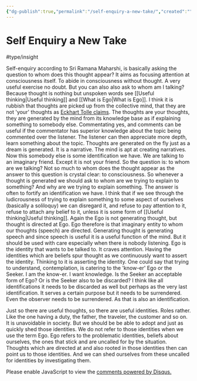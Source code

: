 ```yaml
---
{"dg-publish":true,"permalink":"/self-enquiry-a-new-take/","created":"","updated":""}
---
```



<!-- Google tag (gtag.js) --> <script async src="https://www.googletagmanager.com/gtag/js?id=G-VTS8P5L3R1"></script> <script> window.dataLayer = window.dataLayer || []; function gtag(){dataLayer.push(arguments);} gtag('js', new Date()); gtag('config', 'G-VTS8P5L3R1'); </script>

# Self Enquiry a New Take


#type/insight 

Self-enquiry according to Sri Ramana Maharshi, is basically asking the question to whom does this thought appear? It aims as focusing attention at consciousness itself. To abide in consciousness without thought. A very useful exercise no doubt.
But you can also also ask to whom am I talking? Because thought is nothing but unspoken words see [[Useful thinking\|Useful thinking]] and [[What is Ego\|What is Ego]]. I think it is rubbish that thoughts are picked up from the collective mind, that they are not 'your' thoughts as [Eckhart Tolle claims](https://youtu.be/hbj4nLOPN8o). The thoughts are your thoughts, they are generated by the mind from its knowledge base as if explaining something to somebody else. Commentating yes, and comments can be useful if the commentator has superior knowledge about the topic being commented over the listener. The listener can then appreciate more depth, learn something about the topic. Thoughts are generated on the fly just as a dream is generated. It is a narrative. The mind is apt at creating narratives. Now this somebody else is some identification we have. We are talking to an imaginary friend. Except it is not your friend. So the question is: to whom are we talking? Not so much to whom does the thought appear as the answer to this question is crystal clear: to consciousness. So whenever a thought is generated we should ask to whom are we trying to explain to something? And why are we trying to explain something. The answer is often to fortify an identification we have. I think that if we see through the ludicrousness of trying to explain something to some aspect of ourselves (basically a soliloquy) we can disregard it, and refuse to pay attention to it, refuse to attach any belief to it, unless it is some form of [[Useful thinking\|Useful thinking]]. Again the Ego is not generating thought, but thought is directed at Ego. Ego therefore is that imaginary entity to whom our thoughts (speech) are directed. Generating thought is generating speech and since speech is useful it is a useful function of the mind. But it should be used with care especially when there is nobody listening. 
Ego is the identity that wants to be talked to. It craves attention. Having the identities which are beliefs spur thought as we continuously want to assert the identity. Thinking to it is asserting the identity. 
One could say that trying to understand, contemplation, is catering to the 'know-er' Ego or the Seeker. I am the know-er. I want knowledge. Is the Seeker an acceptable form of Ego? Or is the Seeker also to be discarded? I think like all identifications it needs to be discarded as well but perhaps as the very last identification. It serves a certain purpose but it needs to be surrendered. Even the observer needs to be surrendered. As that is also an identification.

Just so there are useful thoughts, so there are useful identities. Roles rather. Like the one having a duty, the father, the traveler, the customer and so on. It is unavoidable in society. But we should be be able to adopt and just as quickly shed those identities. We do not refer to those identities when we use the term Ego. Ego refers to the problematic identities, beliefs about ourselves, the ones that stick and are uncalled for by the situation. Thoughts which are directed at and also rooted in those identities then can point us to those identities. And we can shed ourselves from these uncalled for identities by investigating them.

<div id="disqus_thread"></div>
<script>
    /**
    *  RECOMMENDED CONFIGURATION VARIABLES: EDIT AND UNCOMMENT THE SECTION BELOW TO INSERT DYNAMIC VALUES FROM YOUR PLATFORM OR CMS.
    *  LEARN WHY DEFINING THESE VARIABLES IS IMPORTANT: https://disqus.com/admin/universalcode/#configuration-variables    */
    /*
    var disqus_config = function () {
    this.page.url = PAGE_URL;  // Replace PAGE_URL with your page's canonical URL variable
    this.page.identifier = PAGE_IDENTIFIER; // Replace PAGE_IDENTIFIER with your page's unique identifier variable
    };
    */
    (function() { // DON'T EDIT BELOW THIS LINE
    var d = document, s = d.createElement('script');
    s.src = 'https://www-spiritual-garden-com.disqus.com/embed.js';
    s.setAttribute('data-timestamp', +new Date());
    (d.head || d.body).appendChild(s);
    })();
</script>
<noscript>Please enable JavaScript to view the <a href="https://disqus.com/?ref_noscript">comments powered by Disqus.</a></noscript>
